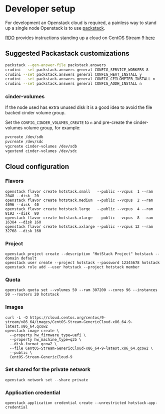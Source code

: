 # Developer setup

For development an Openstack cloud is required, a painless way to stand up a
single node Openstack is to use [packstack](https://github.com/redhat-openstack/packstack).

[RDO](https://www.rdoproject.org) provides instructions standing up a cloud on CentOS Stream 9 [here](https://www.rdoproject.org/deploy/packstack/)

## Suggested Packastack customizations

```bash
packstack --gen-answer-file packstack.answers
crudini --set packstack.answers general CONFIG_SERVICE_WORKERS 8
crudini --set packstack.answers general CONFIG_HEAT_INSTALL y
crudini --set packstack.answers general CONFIG_CEILOMETER_INSTALL n
crudini --set packstack.answers general CONFIG_AODH_INSTALL n
```

### cinder-volumes

If the node used has extra unused disk it is a good idea to avoid the file backed cinder volume group.

Set the `CONFIG_CINDER_VOLUMES_CREATE` to `n` and pre-create the cinder-volumes volume group, for example:

```bash
pvcreate /dev/sdb
pvcreate /dev/sdc
vgcreate cinder-volumes /dev/sdb
vgextend cinder-volumes /dev/sdc
```

## Cloud configuration

### Flavors

```shell
openstack flavor create hotstack.small   --public --vcpus  1 --ram  2048 --disk  20
openstack flavor create hotstack.medium  --public --vcpus  2 --ram  4096 --disk  40
openstack flavor create hotstack.large   --public --vcpus  4 --ram  8192 --disk  80
openstack flavor create hotstack.xlarge  --public --vcpus  8 --ram 16384 --disk 160
openstack flavor create hotstack.xxlarge --public --vcpus 12 --ram 32768 --disk 160
```

### Project

```shell
openstack project create --description "HotStack Project" hotstack --domain default
openstack user create --project hotstack --password 12345678 hotstack
openstack role add --user hotstack --project hotstack member
```

### Quota

```shell
openstack quota set --volumes 50 --ram 307200 --cores 96 --instances 50 --routers 20 hotstack
```

### Images

```shell
curl -L -O https://cloud.centos.org/centos/9-stream/x86_64/images/CentOS-Stream-GenericCloud-x86_64-9-latest.x86_64.qcow2
openstack image create \
  --property hw_firmware_type=uefi \
  --property hw_machine_type=q35 \
  --disk-format qcow2 \
  --file CentOS-Stream-GenericCloud-x86_64-9-latest.x86_64.qcow2 \
  --public \
  CentOS-Stream-GenericCloud-9
```

### Set shared for the private network

```shell
openstack network set --share private
```

### Application credential

```shell
openstack application credential create --unrestricted hotstack-app-credential
```

